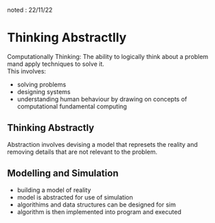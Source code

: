 noted : 22/11/22

# Thinking Abstractlly

Computationally Thinking: The ability to logically think about a problem mand apply techniques to solve it.  
This involves:
- solving problems
- designing systems
- understanding human behaviour by drawing on concepts of computational fundamental computing

## Thinking Abstractly
Abstraction involves devising a model that represets the reality and removing details that are not relevant to the problem.

## Modelling and Simulation

- building a model of reality
- model is abstracted for use of simulation
- algorithims and data structures can be designed for sim
- algorithm is then implemented into program and executed